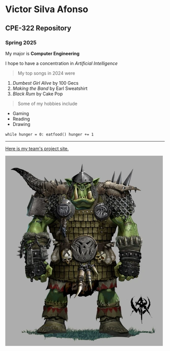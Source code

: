 # Victor Silva Afonso
## CPE-322 Repository
### Spring 2025

My major is **Computer Engineering**

I hope to have a concentration in *Artificial Intelligence*

> My top songs in 2024 were

1. *Dumbest Girl Alive* by 100 Gecs
2. *Making the Band* by Earl Sweatshirt
3. *Black Rum* by Cake Pop

> Some of my hobbies include

- Gaming
- Reading
- Drawing

`while hunger = 0:
	eatfood()
	hunger += 1`

---

[Here is my team's project site.](https://sites.google.com/stevens.edu/cpe-322-group-2?usp=sharing)

![Here is an image of an orc from Warhammer Fantasy](Choppa_concept_art.webp)
